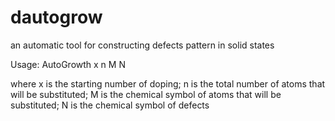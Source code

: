 # dautogrow
an automatic tool for constructing defects pattern in solid states

Usage:
AutoGrowth x n M N

where x is the starting number of doping; n is the total number of atoms that will be substituted; 
M is the chemical symbol of atoms that will be substituted; N is the chemical symbol of defects
